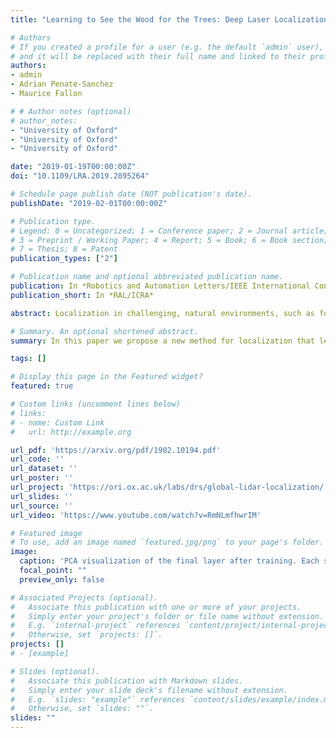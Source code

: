 ```yaml
---
title: "Learning to See the Wood for the Trees: Deep Laser Localization in Urban and Natural Environments on a CPU"

# Authors
# If you created a profile for a user (e.g. the default `admin` user), write the username (folder name) here 
# and it will be replaced with their full name and linked to their profile.
authors:
- admin
- Adrian Penate-Sanchez
- Maurice Fallon

# # Author notes (optional)
# author_notes:
- "University of Oxford"
- "University of Oxford"
- "University of Oxford"

date: "2019-01-19T00:00:00Z"
doi: "10.1109/LRA.2019.2895264"

# Schedule page publish date (NOT publication's date).
publishDate: "2019-02-01T00:00:00Z"

# Publication type.
# Legend: 0 = Uncategorized; 1 = Conference paper; 2 = Journal article;
# 3 = Preprint / Working Paper; 4 = Report; 5 = Book; 6 = Book section;
# 7 = Thesis; 8 = Patent
publication_types: ["2"]

# Publication name and optional abbreviated publication name.
publication: In *Robotics and Automation Letters/IEEE International Conference on Robotics and Automation*
publication_short: In *RAL/ICRA*

abstract: Localization in challenging, natural environments, such as forests or woodlands, is an important capability for many applications from guiding a robot navigating along a forest trail to monitoring vegetation growth with handheld sensors. In this letter, we explore laser-based localization in both urban and natural environments, which is suitable for online applications. We propose a deep learning approach capable of learning meaningful descriptors directly from three-dimensional point clouds by comparing triplets (anchor, positive, and negative examples). The approach learns a feature space representation for a set of segmented point clouds that are matched between a current and previous observations. Our learning method is tailored toward loop closure detection resulting in a small model that can be deployed using only a CPU. The proposed learning method would allow the full pipeline to run on robots with limited computational payloads, such as drones, quadrupeds, or Unmanned Ground Vehicles (UGVs).

# Summary. An optional shortened abstract.
summary: In this paper we propose a new method for localization that learns to match LIDAR segments in challenging environments.

tags: []

# Display this page in the Featured widget?
featured: true

# Custom links (uncomment lines below)
# links:
# - name: Custom Link
#   url: http://example.org

url_pdf: 'https://arxiv.org/pdf/1902.10194.pdf'
url_code: ''
url_dataset: ''
url_poster: ''
url_project: 'https://ori.ox.ac.uk/labs/drs/global-lidar-localization/'
url_slides: ''
url_source: ''
url_video: 'https://www.youtube.com/watch?v=RmNLmfhwrIM'

# Featured image
# To use, add an image named `featured.jpg/png` to your page's folder. 
image:
  caption: 'PCA visualization of the final layer after training. Each sample represents a single 3D segments, coloured by class.'
  focal_point: ""
  preview_only: false

# Associated Projects (optional).
#   Associate this publication with one or more of your projects.
#   Simply enter your project's folder or file name without extension.
#   E.g. `internal-project` references `content/project/internal-project/index.md`.
#   Otherwise, set `projects: []`.
projects: []
# - [example]

# Slides (optional).
#   Associate this publication with Markdown slides.
#   Simply enter your slide deck's filename without extension.
#   E.g. `slides: "example"` references `content/slides/example/index.md`.
#   Otherwise, set `slides: ""`.
slides: ""
---
```

<!-- 
{{% callout note %}}
Click the *Cite* button above to demo the feature to enable visitors to import publication metadata into their reference management software.
{{% /callout %}}

{{% callout note %}}
Create your slides in Markdown - click the *Slides* button to check out the example.
{{% /callout %}}

Supplementary notes can be added here, including [code, math, and images](https://wowchemy.com/docs/writing-markdown-latex/). 
-->